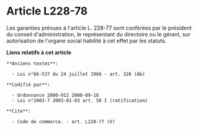 # Article L228-78

Les garanties prévues à l'article L. 228-77 sont conférées par le président du conseil d'administration, le représentant du
directoire ou le gérant, sur autorisation de l'organe social habilité à cet effet par les statuts.

**Liens relatifs à cet article**

	**Anciens textes**:

	  - Loi n°66-537 du 24 juillet 1966 - art. 326 (Ab)

	**Codifié par**:

	  - Ordonnance 2000-912 2000-09-18
	  - Loi n°2003-7 2003-01-03 art. 50 I (ratification)

	**Cite**:

	  - Code de commerce. - art. L228-77 (V)
